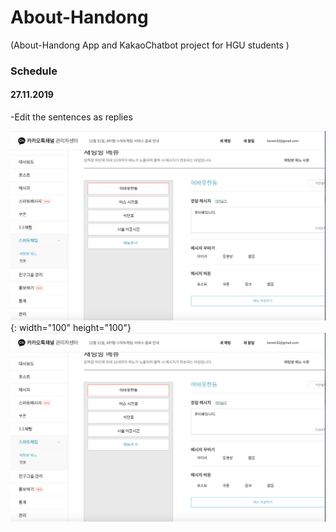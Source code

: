# About-Handong
(About-Handong App and KakaoChatbot project for HGU students )


### Schedule

#### 27.11.2019
-Edit the sentences as replies

![title](/27.11.2019.png){: width="100" height="100"}
![DetailPlan](./27.11.2019.png)


